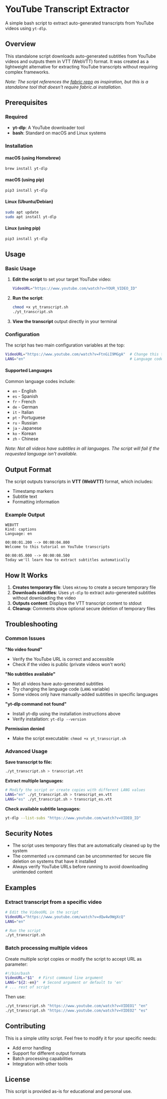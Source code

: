 # YouTube Transcript Extractor

A simple bash script to extract auto-generated transcripts from YouTube videos using `yt-dlp`.

## Overview

This standalone script downloads auto-generated subtitles from YouTube videos and outputs them in VTT (WebVTT) format. It was created as a lightweight alternative for extracting YouTube transcripts without requiring complex frameworks.

*Note: The script references the [fabric repo](https://github.com/danielmiessler/fabric) as inspiration, but this is a standalone tool that doesn't require fabric.ai installation.*

## Prerequisites

### Required
- **yt-dlp**: A YouTube downloader tool
- **bash**: Standard on macOS and Linux systems

### Installation

#### macOS (using Homebrew)
```bash
brew install yt-dlp
```

#### macOS (using pip)
```bash
pip3 install yt-dlp
```

#### Linux (Ubuntu/Debian)
```bash
sudo apt update
sudo apt install yt-dlp
```

#### Linux (using pip)
```bash
pip3 install yt-dlp
```

## Usage

### Basic Usage

1. **Edit the script** to set your target YouTube video:
   ```bash
   VideoURL="https://www.youtube.com/watch?v=YOUR_VIDEO_ID"
   ```

2. **Run the script**:
   ```bash
   chmod +x yt_transcript.sh
   ./yt_transcript.sh
   ```

3. **View the transcript** output directly in your terminal

### Configuration

The script has two main configuration variables at the top:

```bash
VideoURL="https://www.youtube.com/watch?v=FtnGiI9MGgA"  # Change this to your target video
LANG="en"                                               # Language code for subtitles
```

#### Supported Languages
Common language codes include:
- `en` - English
- `es` - Spanish  
- `fr` - French
- `de` - German
- `it` - Italian
- `pt` - Portuguese
- `ru` - Russian
- `ja` - Japanese
- `ko` - Korean
- `zh` - Chinese

*Note: Not all videos have subtitles in all languages. The script will fail if the requested language isn't available.*

## Output Format

The script outputs transcripts in **VTT (WebVTT)** format, which includes:
- Timestamp markers
- Subtitle text
- Formatting information

### Example Output
```
WEBVTT
Kind: captions
Language: en

00:00:01.200 --> 00:00:04.800
Welcome to this tutorial on YouTube transcripts

00:00:05.000 --> 00:00:08.500
Today we'll learn how to extract subtitles automatically
```

## How It Works

1. **Creates temporary file**: Uses `mktemp` to create a secure temporary file
2. **Downloads subtitles**: Uses `yt-dlp` to extract auto-generated subtitles without downloading the video
3. **Outputs content**: Displays the VTT transcript content to stdout
4. **Cleanup**: Comments show optional secure deletion of temporary files

## Troubleshooting

### Common Issues

**"No video found"**
- Verify the YouTube URL is correct and accessible
- Check if the video is public (private videos won't work)

**"No subtitles available"**
- Not all videos have auto-generated subtitles
- Try changing the language code (`LANG` variable)
- Some videos only have manually-added subtitles in specific languages

**"yt-dlp command not found"**
- Install yt-dlp using the installation instructions above
- Verify installation: `yt-dlp --version`

**Permission denied**
- Make the script executable: `chmod +x yt_transcript.sh`

### Advanced Usage

**Save transcript to file:**
```bash
./yt_transcript.sh > transcript.vtt
```

**Extract multiple languages:**
```bash
# Modify the script or create copies with different LANG values
LANG="en" ./yt_transcript.sh > transcript_en.vtt
LANG="es" ./yt_transcript.sh > transcript_es.vtt
```

**Check available subtitle languages:**
```bash
yt-dlp --list-subs "https://www.youtube.com/watch?v=VIDEO_ID"
```

## Security Notes

- The script uses temporary files that are automatically cleaned up by the system
- The commented `srm` command can be uncommented for secure file deletion on systems that have it installed
- Always verify YouTube URLs before running to avoid downloading unintended content

## Examples

### Extract transcript from a specific video
```bash
# Edit the VideoURL in the script
VideoURL="https://www.youtube.com/watch?v=dQw4w9WgXcQ"
LANG="en"

# Run the script
./yt_transcript.sh
```

### Batch processing multiple videos
Create multiple script copies or modify the script to accept URL as parameter:

```bash
#!/bin/bash
VideoURL="$1"  # First command line argument
LANG="${2:-en}"  # Second argument or default to 'en'
# ... rest of script
```

Then use:
```bash
./yt_transcript.sh "https://www.youtube.com/watch?v=VIDEO1" "en"
./yt_transcript.sh "https://www.youtube.com/watch?v=VIDEO2" "es"
```

## Contributing

This is a simple utility script. Feel free to modify it for your specific needs:
- Add error handling
- Support for different output formats
- Batch processing capabilities
- Integration with other tools

## License

This script is provided as-is for educational and personal use.
